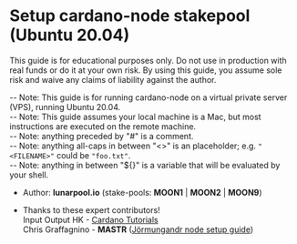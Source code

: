 # Setup cardano-node stakepool (Ubuntu 20.04)

This guide is for educational purposes only. Do not use in production with real funds or do it at your own risk. By using this guide, you assume sole risk and waive any claims of liability against the author.  

-- Note: This guide is for running cardano-node on a virtual private server (VPS), running Ubuntu 20.04.  
-- Note: This guide assumes your local machine is a Mac, but most instructions are executed on the remote machine.  
-- Note: anything preceded by "#" is a comment.   
-- Note: anything all-caps in between "<>" is an placeholder; e.g. `"<FILENAME>"` could be `"foo.txt"`.   
-- Note: anything in between "${}" is a variable that will be evaluated by your shell.  

* Author: **lunarpool.io** (stake-pools: **MOON1** | **MOON2** | **MOON9**)  

* Thanks to these expert contributors!  
Input Output HK - [Cardano Tutorials](https://docs.cardano.org/projects/cardano-node/en/latest/getting-started/install.html)  
Chris Graffagnino - **MASTR** ([Jörmungandr node setup guide](https://github.com/Chris-Graffagnino/Jormungandr-for-Newbs/blob/master/docs/jormungandr_node_setup_guide.md))
